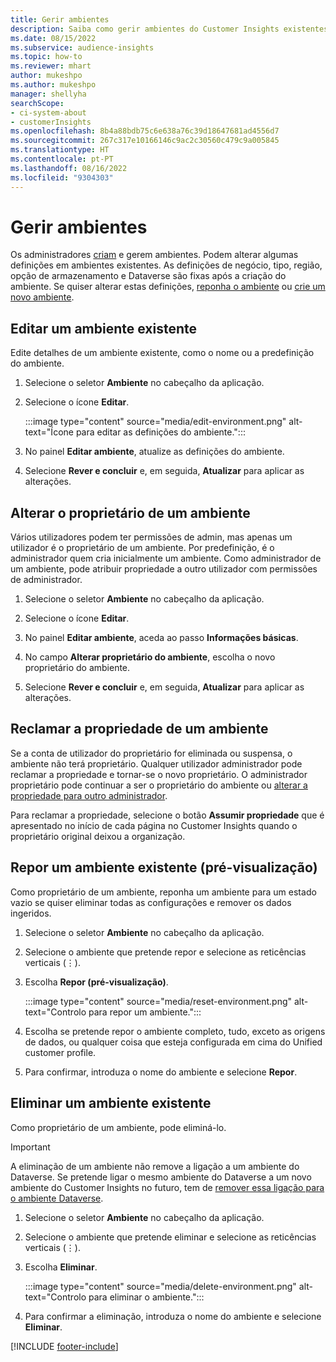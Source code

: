```yaml
---
title: Gerir ambientes
description: Saiba como gerir ambientes do Customer Insights existentes como um admin."
ms.date: 08/15/2022
ms.subservice: audience-insights
ms.topic: how-to
ms.reviewer: mhart
author: mukeshpo
ms.author: mukeshpo
manager: shellyha
searchScope:
- ci-system-about
- customerInsights
ms.openlocfilehash: 8b4a88bdb75c6e638a76c39d18647681ad4556d7
ms.sourcegitcommit: 267c317e10166146c9ac2c30560c479c9a005845
ms.translationtype: HT
ms.contentlocale: pt-PT
ms.lasthandoff: 08/16/2022
ms.locfileid: "9304303"
---
```

# <a name="manage-environments"></a>Gerir ambientes

Os administradores [criam](create-environment.md) e gerem ambientes. Podem alterar algumas definições em ambientes existentes. As definições de negócio, tipo, região, opção de armazenamento e Dataverse são fixas após a criação do ambiente. Se quiser alterar estas definições, [reponha o ambiente](#reset-an-existing-environment-preview) ou [crie um novo ambiente](create-environment.md).

## <a name="edit-an-existing-environment"></a>Editar um ambiente existente

Edite detalhes de um ambiente existente, como o nome ou a predefinição do ambiente.

1. Selecione o seletor **Ambiente** no cabeçalho da aplicação.

1. Selecione o ícone **Editar**.

   :::image type="content" source="media/edit-environment.png" alt-text="Ícone para editar as definições do ambiente.":::

1. No painel **Editar ambiente**, atualize as definições do ambiente.

1. Selecione **Rever e concluir** e, em seguida, **Atualizar** para aplicar as alterações.

## <a name="change-the-owner-of-an-environment"></a>Alterar o proprietário de um ambiente

Vários utilizadores podem ter permissões de admin, mas apenas um utilizador é o proprietário de um ambiente. Por predefinição, é o administrador quem cria inicialmente um ambiente. Como administrador de um ambiente, pode atribuir propriedade a outro utilizador com permissões de administrador.

1. Selecione o seletor **Ambiente** no cabeçalho da aplicação.

1. Selecione o ícone **Editar**.

1. No painel **Editar ambiente**, aceda ao passo **Informações básicas**.

1. No campo **Alterar proprietário do ambiente**, escolha o novo proprietário do ambiente.  

1. Selecione **Rever e concluir** e, em seguida, **Atualizar** para aplicar as alterações.

## <a name="claim-ownership-of-an-environment"></a>Reclamar a propriedade de um ambiente

Se a conta de utilizador do proprietário for eliminada ou suspensa, o ambiente não terá proprietário. Qualquer utilizador administrador pode reclamar a propriedade e tornar-se o novo proprietário. O administrador proprietário pode continuar a ser o proprietário do ambiente ou [alterar a propriedade para outro administrador](#change-the-owner-of-an-environment).

Para reclamar a propriedade, selecione o botão **Assumir propriedade** que é apresentado no início de cada página no Customer Insights quando o proprietário original deixou a organização.

## <a name="reset-an-existing-environment-preview"></a>Repor um ambiente existente (pré-visualização)

Como proprietário de um ambiente, reponha um ambiente para um estado vazio se quiser eliminar todas as configurações e remover os dados ingeridos.

1. Selecione o seletor **Ambiente** no cabeçalho da aplicação.

1. Selecione o ambiente que pretende repor e selecione as reticências verticais (&vellip;).

1. Escolha **Repor (pré-visualização)**.

   :::image type="content" source="media/reset-environment.png" alt-text="Controlo para repor um ambiente.":::

1. Escolha se pretende repor o ambiente completo, tudo, exceto as origens de dados, ou qualquer coisa que esteja configurada em cima do Unified customer profile.

1. Para confirmar, introduza o nome do ambiente e selecione **Repor**.

## <a name="delete-an-existing-environment"></a>Eliminar um ambiente existente

Como proprietário de um ambiente, pode eliminá-lo.

> [!IMPORTANT]
> A eliminação de um ambiente não remove a ligação a um ambiente do Dataverse. Se pretende ligar o mesmo ambiente do Dataverse a um novo ambiente do Customer Insights no futuro, tem de [remover essa ligação para o ambiente Dataverse](customer-insights-dataverse.md#remove-an-existing-connection-to-a-dataverse-environment).

1. Selecione o seletor **Ambiente** no cabeçalho da aplicação.

1. Selecione o ambiente que pretende eliminar e selecione as reticências verticais (&vellip;). 

1. Escolha **Eliminar**.

   :::image type="content" source="media/delete-environment.png" alt-text="Controlo para eliminar o ambiente.":::

1. Para confirmar a eliminação, introduza o nome do ambiente e selecione **Eliminar**.

[!INCLUDE [footer-include](includes/footer-banner.md)]
